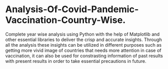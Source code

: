 # Analysis-Of-Covid-Pandemic-Vaccination-Country-Wise.
Complete year wise analysis using Python with the help of Matplotlib and other essential libraries to deliver the crisp and accurate insights. 
Through all the analysis these insights can be utilized in different purposes such as getting more vivid image of countries that needs more attention in case of vaccination, it can also be used for constrasting information of past results with present results in order to take essential precautions in future.
